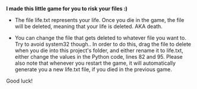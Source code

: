 **I made this little game for you to risk your files :)**


- The file life.txt represents your life. Once you die in the game, the file will be deleted, meaning that your life is deleted. AKA death.

- You can change the file that gets deleted to whatever file you want to. Try to avoid system32 though..
     In order to do this, drag the file to delete when you die into this project's folder, and either rename it to life.txt, either change the values in the Python code, lines 82 and 95.
     Please also note that whenever you restart the game, it will automatically generate you a new life.txt file, if you died in the previous game.


Good luck!
